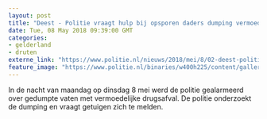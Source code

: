 ```yaml
---
layout: post
title: "Deest - Politie vraagt hulp bij opsporen daders dumping vermoedelijk drugsafval"
date: Tue, 08 May 2018 09:39:00 GMT
categories: 
- gelderland 
- druten 
externe_link: "https://www.politie.nl/nieuws/2018/mei/8/02-deest-politie-vraagt-hulp-bij-opsporen-daders-dumping-vermoedelijk-drugsafval.html"
feature_image: "https://www.politie.nl/binaries/w400h225/content/gallery/politie/nieuws/2018/mei/02-on/2018198821_drugsvaten_deest.jpg"
---
```


In de nacht van maandag op dinsdag 8 mei werd de politie gealarmeerd over gedumpte vaten met vermoedelijke drugsafval. De politie onderzoekt de dumping en vraagt getuigen zich te melden.
